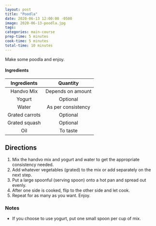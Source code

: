 ```yaml
---
layout: post
title: "Poodla"
date: 2020-06-13 12:00:00 -0500
image: 2020-06-13-poodla.jpg
tags:
categories: main-course
prep-time: 5 minutes
cook-time: 5 minutes
total-time: 10 minutes
---
```


Make some poodla and enjoy.

#### Ingredients

|   Ingredients  |      Quantity      |
|:--------------:|:------------------:|
|   Handvo Mix   |  Depends on amount |
|     Yogurt     |      Optional      |
|      Water     | As per consistency |
| Grated carrots |      Optional      |
|  Grated squash |      Optional      |
|       Oil      |      To taste      |

## Directions

1. Mix the handvo mix and yogurt and water to get the appropriate consistency needed.
2. Add whatever vegetables (grated) to the mix or add separately on the next step.
3. Put a large spoonful (serving spoon) onto a hot pan and spread out evenly.
4. After one side is cooked, flip to the other side and let cook.
5. Repeat for as many as you want. Enjoy.

### Notes

* If you choose to use yogurt, put one small spoon per cup of mix. 
